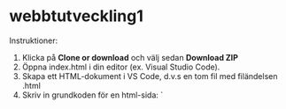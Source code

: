 # webbtutveckling1

Instruktioner: 
1. Klicka på **Clone or download** och välj sedan **Download ZIP**
2. Öppna index.html i din editor (ex. Visual Studio Code).
1. Skapa ett HTML-dokument i VS Code, d.v.s en tom fil med filändelsen .html
2. Skriv in grundkoden för en html-sida:
`<!DOCTYPE html>
<html lang="sv">
    <head>
    <meta charset="utf-8">
    <title>Sidan titel/title>
    </head>
<body>
    <!-- Här lägger jag mitt innehåll--> 
</body>
</html>`
3. Lägg in innehållet innanför body-taggen och strukturera html-dokumentet genom att märka 
upp varje del med lämplig html-tagg.

Rekommenderade taggar för detta dokument: 

`<h1> - <h4>`           Rubriker och underrubriker
<p>                   Textstycke
<strong>              Stark betonad text (fetstil)
<em>                  Viktig text (kursiv) 
<a href="#">Länk</a>  Länk där adressen skrivs i #
<img src="bild.jpg>   Bild
<ul>                  Oordnad lista
    <li>Punkt 1</li>
    <li>Punkt 2</li>
</ul>
<ol>                  Ordnad lista
    <li>Punkt 1</li>
    <li>Punkt 2</li>
</ol>

